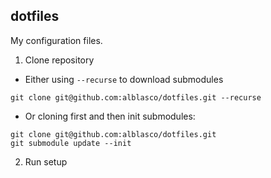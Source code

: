 dotfiles
--------

My configuration files.

1. Clone repository
* Either using `--recurse` to download submodules
```
git clone git@github.com:alblasco/dotfiles.git --recurse
```
* Or cloning first and then init submodules:
```
git clone git@github.com:alblasco/dotfiles.git
git submodule update --init
```
2. Run setup

